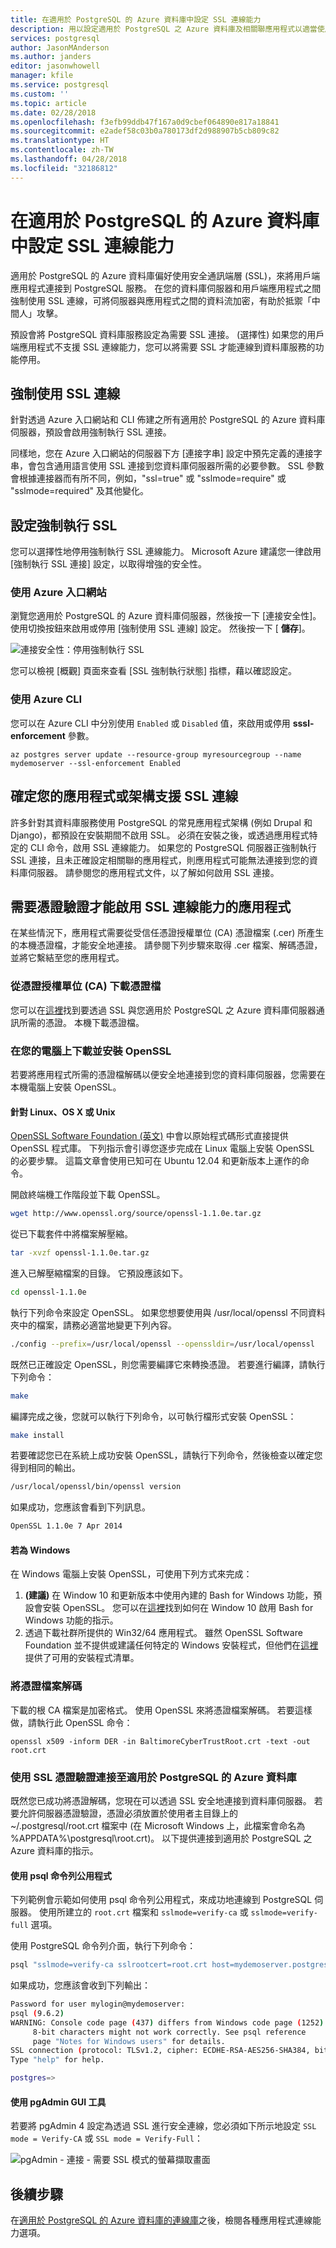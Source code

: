 ```yaml
---
title: 在適用於 PostgreSQL 的 Azure 資料庫中設定 SSL 連線能力
description: 用以設定適用於 PostgreSQL 之 Azure 資料庫及相關聯應用程式以適當使用 SSL 連接的指示與資訊。
services: postgresql
author: JasonMAnderson
ms.author: janders
editor: jasonwhowell
manager: kfile
ms.service: postgresql
ms.custom: ''
ms.topic: article
ms.date: 02/28/2018
ms.openlocfilehash: f3efb99ddb47f167a0d9cbef064890e817a18841
ms.sourcegitcommit: e2adef58c03b0a780173df2d988907b5cb809c82
ms.translationtype: HT
ms.contentlocale: zh-TW
ms.lasthandoff: 04/28/2018
ms.locfileid: "32186812"
---
```

# <a name="configure-ssl-connectivity-in-azure-database-for-postgresql"></a>在適用於 PostgreSQL 的 Azure 資料庫中設定 SSL 連線能力
適用於 PostgreSQL 的 Azure 資料庫偏好使用安全通訊端層 (SSL)，來將用戶端應用程式連接到 PostgreSQL 服務。 在您的資料庫伺服器和用戶端應用程式之間強制使用 SSL 連線，可將伺服器與應用程式之間的資料流加密，有助於抵禦「中間人」攻擊。

預設會將 PostgreSQL 資料庫服務設定為需要 SSL 連接。 (選擇性) 如果您的用戶端應用程式不支援 SSL 連線能力，您可以將需要 SSL 才能連線到資料庫服務的功能停用。 

## <a name="enforcing-ssl-connections"></a>強制使用 SSL 連線
針對透過 Azure 入口網站和 CLI 佈建之所有適用於 PostgreSQL 的 Azure 資料庫伺服器，預設會啟用強制執行 SSL 連接。 

同樣地，您在 Azure 入口網站的伺服器下方 [連接字串] 設定中預先定義的連接字串，會包含通用語言使用 SSL 連接到您資料庫伺服器所需的必要參數。 SSL 參數會根據連接器而有所不同，例如，"ssl=true" 或 "sslmode=require" 或 "sslmode=required" 及其他變化。

## <a name="configure-enforcement-of-ssl"></a>設定強制執行 SSL
您可以選擇性地停用強制執行 SSL 連線能力。 Microsoft Azure 建議您一律啟用 [強制執行 SSL 連接] 設定，以取得增強的安全性。

### <a name="using-the-azure-portal"></a>使用 Azure 入口網站
瀏覽您適用於 PostgreSQL 的 Azure 資料庫伺服器，然後按一下 [連接安全性]。 使用切換按鈕來啟用或停用 [強制使用 SSL 連線] 設定。 然後按一下 [ **儲存**]。 

![連接安全性：停用強制執行 SSL](./media/concepts-ssl-connection-security/1-disable-ssl.png)

您可以檢視 [概觀] 頁面來查看 [SSL 強制執行狀態] 指標，藉以確認設定。

### <a name="using-azure-cli"></a>使用 Azure CLI
您可以在 Azure CLI 中分別使用 `Enabled` 或 `Disabled` 值，來啟用或停用 **sssl-enforcement** 參數。

```azurecli
az postgres server update --resource-group myresourcegroup --name mydemoserver --ssl-enforcement Enabled
```

## <a name="ensure-your-application-or-framework-supports-ssl-connections"></a>確定您的應用程式或架構支援 SSL 連線
許多針對其資料庫服務使用 PostgreSQL 的常見應用程式架構 (例如 Drupal 和 Django)，都預設在安裝期間不啟用 SSL。 必須在安裝之後，或透過應用程式特定的 CLI 命令，啟用 SSL 連線能力。 如果您的 PostgreSQL 伺服器正強制執行 SSL 連接，且未正確設定相關聯的應用程式，則應用程式可能無法連接到您的資料庫伺服器。 請參閱您的應用程式文件，以了解如何啟用 SSL 連接。


## <a name="applications-that-require-certificate-verification-for-ssl-connectivity"></a>需要憑證驗證才能啟用 SSL 連線能力的應用程式
在某些情況下，應用程式需要從受信任憑證授權單位 (CA) 憑證檔案 (.cer) 所產生的本機憑證檔，才能安全地連接。 請參閱下列步驟來取得 .cer 檔案、解碼憑證，並將它繫結至您的應用程式。

### <a name="download-the-certificate-file-from-the-certificate-authority-ca"></a>從憑證授權單位 (CA) 下載憑證檔 
您可以在[這裡](https://www.digicert.com/CACerts/BaltimoreCyberTrustRoot.crt)找到要透過 SSL 與您適用於 PostgreSQL 之 Azure 資料庫伺服器通訊所需的憑證。 本機下載憑證檔。

### <a name="download-and-install-openssl-on-your-machine"></a>在您的電腦上下載並安裝 OpenSSL 
若要將應用程式所需的憑證檔解碼以便安全地連接到您的資料庫伺服器，您需要在本機電腦上安裝 OpenSSL。

#### <a name="for-linux-os-x-or-unix"></a>針對 Linux、OS X 或 Unix
[OpenSSL Software Foundation (英文)](http://www.openssl.org) 中會以原始程式碼形式直接提供 OpenSSL 程式庫。 下列指示會引導您逐步完成在 Linux 電腦上安裝 OpenSSL 的必要步驟。 這篇文章會使用已知可在 Ubuntu 12.04 和更新版本上運作的命令。

開啟終端機工作階段並下載 OpenSSL。
```bash
wget http://www.openssl.org/source/openssl-1.1.0e.tar.gz
``` 
從已下載套件中將檔案解壓縮。
```bash
tar -xvzf openssl-1.1.0e.tar.gz
```
進入已解壓縮檔案的目錄。 它預設應該如下。

```bash
cd openssl-1.1.0e
```
執行下列命令來設定 OpenSSL。 如果您想要使用與 /usr/local/openssl 不同資料夾中的檔案，請務必適當地變更下列內容。

```bash
./config --prefix=/usr/local/openssl --openssldir=/usr/local/openssl
```
既然已正確設定 OpenSSL，則您需要編譯它來轉換憑證。 若要進行編譯，請執行下列命令：

```bash
make
```
編譯完成之後，您就可以執行下列命令，以可執行檔形式安裝 OpenSSL：
```bash
make install
```
若要確認您已在系統上成功安裝 OpenSSL，請執行下列命令，然後檢查以確定您得到相同的輸出。

```bash
/usr/local/openssl/bin/openssl version
```
如果成功，您應該會看到下列訊息。
```bash
OpenSSL 1.1.0e 7 Apr 2014
```

#### <a name="for-windows"></a>若為 Windows
在 Windows 電腦上安裝 OpenSSL，可使用下列方式來完成：
1. **(建議)** 在 Window 10 和更新版本中使用內建的 Bash for Windows 功能，預設會安裝 OpenSSL。 您可以在[這裡](https://msdn.microsoft.com/commandline/wsl/install_guide)找到如何在 Window 10 啟用 Bash for Windows 功能的指示。
2. 透過下載社群所提供的 Win32/64 應用程式。 雖然 OpenSSL Software Foundation 並不提供或建議任何特定的 Windows 安裝程式，但他們在[這裡](https://wiki.openssl.org/index.php/Binaries)提供了可用的安裝程式清單。

### <a name="decode-your-certificate-file"></a>將憑證檔案解碼
下載的根 CA 檔案是加密格式。 使用 OpenSSL 來將憑證檔案解碼。 若要這樣做，請執行此 OpenSSL 命令：

```dos
openssl x509 -inform DER -in BaltimoreCyberTrustRoot.crt -text -out root.crt
```

### <a name="connecting-to-azure-database-for-postgresql-with-ssl-certificate-authentication"></a>使用 SSL 憑證驗證連接至適用於 PostgreSQL 的 Azure 資料庫
既然您已成功將憑證解碼，您現在可以透過 SSL 安全地連接到資料庫伺服器。 若要允許伺服器憑證驗證，憑證必須放置於使用者主目錄上的 ~/.postgresql/root.crt 檔案中 (在 Microsoft Windows 上，此檔案會命名為 %APPDATA%\postgresql\root.crt)。 以下提供連接到適用於 PostgreSQL 之 Azure 資料庫的指示。

#### <a name="using-psql-command-line-utility"></a>使用 psql 命令列公用程式
下列範例會示範如何使用 psql 命令列公用程式，來成功地連線到 PostgreSQL 伺服器。 使用所建立的 `root.crt` 檔案和 `sslmode=verify-ca` 或 `sslmode=verify-full` 選項。

使用 PostgreSQL 命令列介面，執行下列命令：
```bash
psql "sslmode=verify-ca sslrootcert=root.crt host=mydemoserver.postgres.database.azure.com dbname=postgres user=mylogin@mydemoserver"
```
如果成功，您應該會收到下列輸出：
```bash
Password for user mylogin@mydemoserver:
psql (9.6.2)
WARNING: Console code page (437) differs from Windows code page (1252)
     8-bit characters might not work correctly. See psql reference
     page "Notes for Windows users" for details.
SSL connection (protocol: TLSv1.2, cipher: ECDHE-RSA-AES256-SHA384, bits: 256, compression: off)
Type "help" for help.

postgres=>
```

#### <a name="using-pgadmin-gui-tool"></a>使用 pgAdmin GUI 工具
若要將 pgAdmin 4 設定為透過 SSL 進行安全連線，您必須如下所示地設定 `SSL mode = Verify-CA` 或 `SSL mode = Verify-Full`：

![pgAdmin - 連接 - 需要 SSL 模式的螢幕擷取畫面](./media/concepts-ssl-connection-security/2-pgadmin-ssl.png)

## <a name="next-steps"></a>後續步驟
在[適用於 PostgreSQL 的 Azure 資料庫的連線庫](concepts-connection-libraries.md)之後，檢閱各種應用程式連線能力選項。
